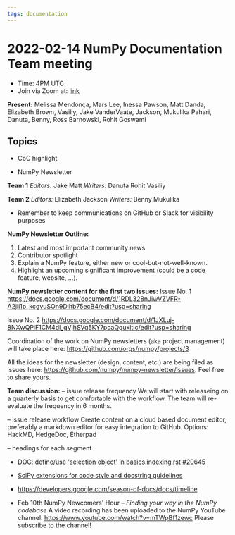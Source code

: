 ```yaml
---
tags: documentation
---
```


# 2022-02-14 NumPy Documentation Team meeting

- Time: 4PM UTC
- Join via Zoom at: [link](https://zoom.us/j/96219574921?pwd=VTRNeGwwOUlrYVNYSENpVVBRRjlkZz09)

**Present:** Melissa Mendonça, Mars Lee, Inessa Pawson, Matt Danda, Elizabeth Brown, Vasiliy, Jake VanderVaate, Jackson, Mukulika Pahari, Danuta, Benny, Ross Barnowski, Rohit Goswami

## Topics

* CoC highlight

* NumPy Newsletter

**Team 1**
*Editors:*
Jake
Matt
*Writers:*
Danuta
Rohit
Vasiliy

**Team 2**
*Editors:*
Elizabeth
Jackson
*Writers:*
Benny
Mukulika 

- Remember to keep communications on GitHub or Slack for visibility purposes

**NumPy Newsletter Outline:**
1. Latest and most important community news 
1. Contributor spotlight 
1. Explain a NumPy feature, either new or cool-but-not-well-known.
1. Highlight an upcoming significant improvement (could be a code feature, website, …).

**NumPy newsletter content for the first two issues:**
Issue No. 1 https://docs.google.com/document/d/1RDL328nJiwVZVFR-A2jii1p_kcgvuSOn9Dihb75ecB4/edit?usp=sharing

Issue No. 2 https://docs.google.com/document/d/1JXLuj-8NXwQPiF1CM4dl_gVjhSVq5KY7pcaQguxitIc/edit?usp=sharing

Coordination of the work on NumPy newsletters (aka project management) will take place here: https://github.com/orgs/numpy/projects/3

All the ideas for the newsletter (design, content, etc.) are being filed as issues here: https://github.com/numpy/numpy-newsletter/issues. Feel free to share yours.

**Team discussion:**
– issue release frequency
We will start with releaseing on a quarterly basis to get comfortable with the workflow. The team will re-evaluate the frequency in 6 months.

– issue release workflow
Create content on a cloud based document editor, preferably a markdown editor for easy integration to GitHub.
Options: HackMD, HedgeDoc, Etherpad

– headings for each segment


* [DOC: define/use 'selection object' in basics.indexing.rst #20645](https://github.com/numpy/numpy/pull/20645)

* [SciPy extensions for code style and docstring guidelines](https://github.com/scipy/scipy/pull/13955)

* https://developers.google.com/season-of-docs/docs/timeline

* Feb 10th NumPy Newcomers' Hour – *Finding your way in the NumPy codebase*
A video recording has been uploaded to the NumPy YouTube channel:
https://www.youtube.com/watch?v=mTWpBf1zewc
Please subscribe to the channel!
